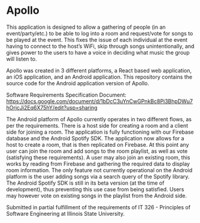 # Apollo
This application is designed to allow a gathering of people (in an event/party/etc.) to be able to log into a room and request/vote for songs to be played at the event. 
This fixes the issue of each individual at the event having to connect to the host’s WiFi, skip through songs unintentionally, and gives power to the users to have a voice in deciding what music the group will listen to.

Apollo was created in 3 different platforms, a React based web application, an iOS application, and an Android application.
This repository contains the source code for the Android application version of Apollo.

Software Requirements Specification Document: https://docs.google.com/document/d/1bDcC3uYnCwGPnkBc8Pi3BhpDWu7hOrjcJi2Eq6X75hY/edit?usp=sharing

The Android platform of Apollo currently operates in two different flows, as per the requirements. 
There is a host side for creating a room and a client side for joining a room. The application is fully functioning with our Firebase database and the Android Spotify SDK. 
The application now allows for a host to create a room, that is then replicated on Firebase. At this point any user can join the room and add songs to the room playlist, as well as vote (satisfying these requirements). A user may also join an existing room, this works by reading from Firebase and gathering the required data to display room information. The only feature not currently operational on the Android platform is the user adding songs via a search query of the Spotify library. The Android Spotify SDK is still in its beta version (at the time of development), thus preventing this use case from being satisfied. Users may however vote on existing songs in the playlist from the Android side.

Submitted in partial fulfillment of the requirements of IT 326 - Principles of Software Engineering at Illinois State University.
